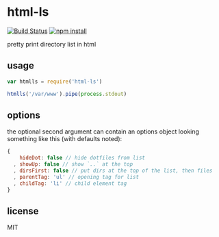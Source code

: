 html-ls
====

[![Build Status](http://img.shields.io/travis/jarofghosts/html-ls.svg?style=flat)](https://travis-ci.org/jarofghosts/html-ls)
[![npm install](http://img.shields.io/npm/dm/html-ls.svg?style=flat)](https://www.npmjs.org/package/html-ls)

pretty print directory list in html

## usage

```js
var htmlls = require('html-ls')

htmlls('/var/www').pipe(process.stdout)
```

## options

the optional second argument can contain an options object looking something
like this (with defaults noted):

```js
{
    hideDot: false // hide dotfiles from list
  , showUp: false // show `..` at the top
  , dirsFirst: false // put dirs at the top of the list, then files
  , parentTag: 'ul' // opening tag for list
  , childTag: 'li' // child element tag
}
```

## license

MIT
